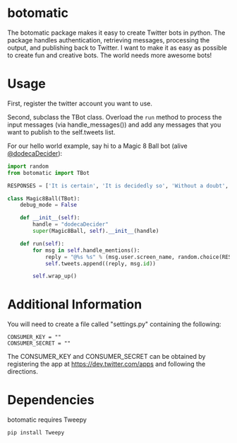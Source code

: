 botomatic
=========

The botomatic package makes it easy to create Twitter bots in python. The package handles authentication, 
retrieving messages, processing the output, and publishing back to Twitter. I want to make it as easy as possible
to create fun and creative bots. The world needs more awesome bots!

Usage
=====

First, register the twitter account you want to use.

Second, subclass the TBot class. Overload the ```run``` method to process the input messages (via handle_messages()) and add 
any messages that you want to publish to the self.tweets list.

For our hello world example, say hi to a Magic 8 Ball bot (alive [@dodecaDecider](https://twitter.com/dodecaDecider)):


```python
import random
from botomatic import TBot

RESPONSES = ['It is certain', 'It is decidedly so', 'Without a doubt', 'Yes definitely', 'You may rely on it', 'As I see it yes', 'Most likely', 'Outlook good', 'Yes', 'Signs point to yes', 'Reply hazy try again', 'Ask again later', 'Better not tell you now', 'Cannot predict now', 'Concentrate and ask again', 'Don\'t count on it', 'My reply is no', 'My sources say no', 'Outlook not so good', 'Very doubtful']

class Magic8Ball(TBot):
    debug_mode = False

    def __init__(self):
        handle = "dodecaDecider"
        super(Magic8Ball, self).__init__(handle)

    def run(self):
        for msg in self.handle_mentions():
            reply = "@%s %s" % (msg.user.screen_name, random.choice(RESPONSES))
            self.tweets.append((reply, msg.id))

        self.wrap_up()
```

Additional Information
======================
You will need to create a file called "settings.py" containing the following:
```
CONSUMER_KEY = ""
CONSUMER_SECRET = ""
```

The CONSUMER_KEY and CONSUMER_SECRET can be obtained by registering the app at https://dev.twitter.com/apps and following the directions.

Dependencies
============
botomatic requires Tweepy
```
pip install Tweepy
```
